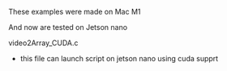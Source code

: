 These examples were made on Mac M1 

And now are tested on Jetson nano 

video2Array_CUDA.c 

- this file can launch script on jetson nano using cuda supprt 
